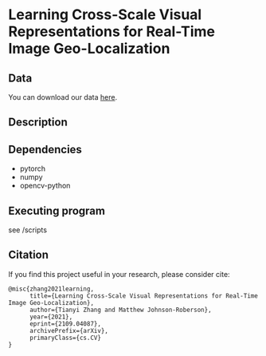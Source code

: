 # Learning Cross-Scale Visual Representations for Real-Time Image Geo-Localization

## Data
You can download our data [here](https://drive.google.com/drive/folders/1LzyxtS7tK5MO9k6D3wTccW8inAuCZvdH?usp=sharing).<br>

## Description


## Dependencies

* pytorch
* numpy
* opencv-python

## Executing program
see /scripts

## Citation
If you find this project useful in your research, please consider cite:
```
@misc{zhang2021learning,
      title={Learning Cross-Scale Visual Representations for Real-Time Image Geo-Localization}, 
      author={Tianyi Zhang and Matthew Johnson-Roberson},
      year={2021},
      eprint={2109.04087},
      archivePrefix={arXiv},
      primaryClass={cs.CV}
}
```
